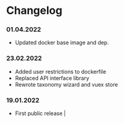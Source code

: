 Changelog
===

### 01.04.2022
- Updated docker base image and dep.

### 23.02.2022
- Added user restrictions to dockerfile
- Replaced API interface library
- Rewrote taxonomy wizard and vuex store

### 19.01.2022
- First public release
                                                                                       |